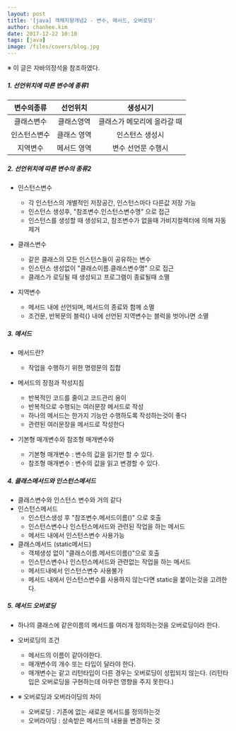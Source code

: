 ```yaml
---
layout: post
title: '[java] 객체지향개념2 - 변수, 메서드, 오버로딩'
author: chanhee.kim
date: 2017-12-22 10:10
tags: [java]
image: /files/covers/blog.jpg
---
```


※ 이 글은 자바의정석을 참조하였다.

##### 1. 선언위치에 따른 변수에 종류1

  | 변수의종류 | 선언위치 | 생성시기 |
  |:---:|:---:|:---:|
  |클래스변수|클래스영역|클래스가 메모리에 올라갈 때|
  |인스턴스변수|클래스 영역|인스턴스 생성시|
  |지역변수|메서드 영역|변수 선언문 수행시|

##### 2. 선언위치에 따른 변수의 종류2

 - 인스턴스변수
   - 각 인스턴스의 개별적인 저장공간, 인스턴스마다 다른값 저장 가능
   - 인스턴스 생성후, "참조변수.인스턴스변수명" 으로 접근
   - 인스턴스를 생성할 때 생성되고, 참조변수가 없을때 가비지컬렉터에 의해 자동제거

 - 클래스변수
   - 같은 클래스의 모든 인스턴스들이 공유하는 변수
   - 인스턴스 생성없이 "클래스이름.클래스변수명" 으로 접근
   - 클래스가 로딩될 때 생성되고 프로그램이 종료될때 소멸
 - 지역변수
   - 메서드 내에 선언되며, 메서드의 종료와 함께 소멸
   - 조건문, 반복문의 블럭{} 내에 선언된 지역변수는 블럭을 벗어나면 소멸

##### 3. 메서드

 - 메서드란?
   - 작업을 수행하기 위한 명령문의 집합

 - 메서드의 장점과 작성지침
   - 반복적인 코드를 줄이고 코드관리 용이
   - 반복적으로 수행되는 여러문장 메서드로 작성
   - 하나의 메서드는 한가지 기능만 수행하도록 작성하는것이 좋다
   - 관련된 여러문장을 메서드로 작성한다

 - 기본형 매개변수와 참조형 매개변수와
   - 기본형 매개변수 : 변수의 값을 읽기만 할 수 있다.
   - 참조형 매개변수 : 변수의 값을 읽고 변경할 수 있다.

##### 4. 클래스메서드와 인스턴스메서드

 - 클래스변수와 인스턴스 변수와 거의 같다
 - 인스턴스메서드
   - 인스턴스생성 후 "참조변수.메서드이름()" 으로 호출
   - 인스턴스변수나 인스턴스메서드와 관련된 작업을 하는 메서드
   - 메서드 내에서 인스턴스변수 사용가능
 - 클래스메서드 (static메서드)
   - 객체생성 없이 "클래스이름.메서드이름()"으로 호출
   - 인스턴스변수나 인스턴스메서드와 관련없는 작업을 하는 메서드
   - 메서드내에서 인스턴스변수 사용불가
   - 메서드 내에서 인스턴스변수를 사용하지 않는다면 static을 붙이는것을 고려한다.

##### 5. 메서드 오버로딩

 - 하나의 클래스에 같은이름의 메서드를 여러개 정의하는것을 오버로딩이라 한다.
 - 오버로딩의 조건
   - 메서드의 이름이 같아야한다.
   - 매개변수의 개수 또는 타입이 달라야 한다.
   - 매개변수는 같고 리턴타입이 다른 경우는 오버로딩이 성립되지 않는다. (리턴타입은 오버로딩을 구현하는데 아무런 영향을 주지 못한다.)

 - ※ 오버로딩과 오버라이딩의 차이
   - 오버로딩 : 기존에 없는 새로운 메서드를 정의하는것
   - 오버라이딩 : 상속받은 메서드의 내용을 변경하는 것
